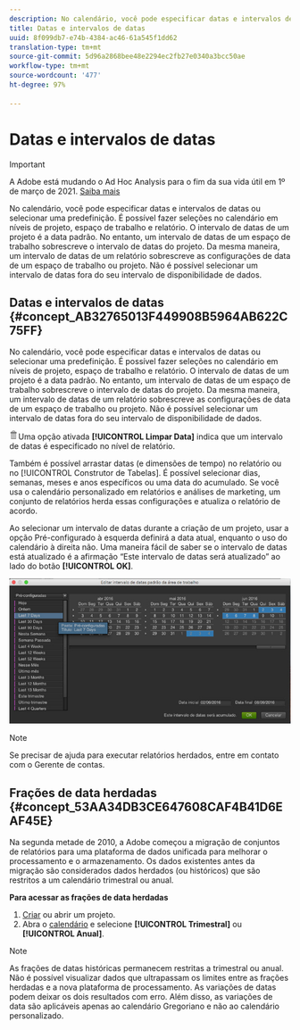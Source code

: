 ```yaml
---
description: No calendário, você pode especificar datas e intervalos de datas ou selecionar uma predefinição. É possível fazer seleções no calendário em níveis de projeto, espaço de trabalho e relatório. O intervalo de datas de um projeto é a data padrão. No entanto, um intervalo de datas de um espaço de trabalho sobrescreve o intervalo de datas do projeto. Da mesma maneira, um intervalo de datas de um relatório sobrescreve as configurações de data de um espaço de trabalho ou projeto. Não é possível selecionar um intervalo de datas fora do seu intervalo de disponibilidade de dados.
title: Datas e intervalos de datas
uuid: 8f099db7-e74b-4384-ac46-61a545f1dd62
translation-type: tm+mt
source-git-commit: 5d96a2868bee48e2294ec2fb27e0340a3bcc50ae
workflow-type: tm+mt
source-wordcount: '477'
ht-degree: 97%

---
```



# Datas e intervalos de datas

>[!IMPORTANT]
>
>A Adobe está mudando o Ad Hoc Analysis para o fim da sua vida útil em 1º de março de 2021. [Saiba mais](https://adobe.ly/discoverworkspace)

No calendário, você pode especificar datas e intervalos de datas ou selecionar uma predefinição. É possível fazer seleções no calendário em níveis de projeto, espaço de trabalho e relatório. O intervalo de datas de um projeto é a data padrão. No entanto, um intervalo de datas de um espaço de trabalho sobrescreve o intervalo de datas do projeto. Da mesma maneira, um intervalo de datas de um relatório sobrescreve as configurações de data de um espaço de trabalho ou projeto. Não é possível selecionar um intervalo de datas fora do seu intervalo de disponibilidade de dados.

## Datas e intervalos de datas {#concept_AB32765013F449908B5964AB622C75FF}

No calendário, você pode especificar datas e intervalos de datas ou selecionar uma predefinição. É possível fazer seleções no calendário em níveis de projeto, espaço de trabalho e relatório. O intervalo de datas de um projeto é a data padrão. No entanto, um intervalo de datas de um espaço de trabalho sobrescreve o intervalo de datas do projeto. Da mesma maneira, um intervalo de datas de um relatório sobrescreve as configurações de data de um espaço de trabalho ou projeto. Não é possível selecionar um intervalo de datas fora do seu intervalo de disponibilidade de dados.

![](assets/Delete_Standard.png)Uma opção ativada **[!UICONTROL Limpar Data]** indica que um intervalo de datas é especificado no nível de relatório.

Também é possível arrastar datas (e dimensões de tempo) no relatório ou no [!UICONTROL Construtor de Tabelas]. É possível selecionar dias, semanas, meses e anos específicos ou uma data do acumulado. Se você usa o calendário personalizado em relatórios e análises de marketing, um conjunto de relatórios herda essas configurações e atualiza o relatório de acordo.

Ao selecionar um intervalo de datas durante a criação de um projeto, usar a opção Pré-configurado à esquerda definirá a data atual, enquanto o uso do calendário à direita não. Uma maneira fácil de saber se o intervalo de datas está atualizado é a afirmação “Este intervalo de datas será atualizado” ao lado do botão **[!UICONTROL OK]**.

![](assets/daterange.jpeg)

>[!NOTE]
>
>Se precisar de ajuda para executar relatórios herdados, entre em contato com o Gerente de contas.

## Frações de data herdadas {#concept_53AA34DB3CE647608CAF4B41D6EAF45E}

Na segunda metade de 2010, a Adobe começou a migração de conjuntos de relatórios para uma plataforma de dados unificada para melhorar o processamento e o armazenamento. Os dados existentes antes da migração são considerados dados herdados (ou históricos) que são restritos a um calendário trimestral ou anual.

<!-- 

c_legacy_data.xml

 -->

**Para acessar as frações de data herdadas**

1. [Criar](/help/analyze/ad-hoc-analysis/c-getting-started.md) ou abrir um projeto.
1. Abra o [calendário](/help/analyze/ad-hoc-analysis/c-dates.md) e selecione **[!UICONTROL Trimestral]** ou **[!UICONTROL Anual]**.

>[!NOTE]
>
>As frações de datas históricas permanecem restritas a trimestral ou anual. Não é possível visualizar dados que ultrapassam os limites entre as frações herdadas e a nova plataforma de processamento. As variações de datas podem deixar os dois resultados com erro. Além disso, as variações de data são aplicáveis apenas ao calendário Gregoriano e não ao calendário personalizado.

